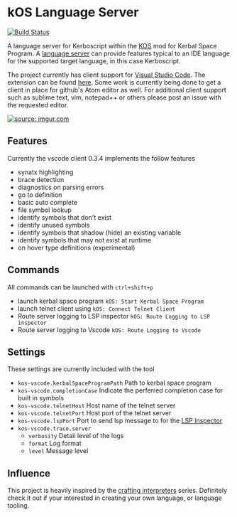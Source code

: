 # kOS Language Server

[![Build Status](https://dev.azure.com/johnchabot2013/KOS-Language-Server/_apis/build/status/jonnyboyC.kos-language-server?branchName=master)](https://dev.azure.com/johnchabot2013/KOS-Language-Server/_build/latest?definitionId=1&branchName=master)

A language server for Kerboscript within the [KOS](https://github.com/KSP-KOS/KOS) mod for Kerbal Space Program. A [language server](https://langserver.org/) can provide features typical to an IDE language for the supported target language, in this case Kerboscript. 

The project currently has client support for [Visual Studio Code](https://code.visualstudio.com/). The extension can be found [here](https://marketplace.visualstudio.com/items?itemName=JohnChabot.kos-vscode). Some work is currently being done to get a client in place for github's Atom editor as well. For additional client support such as sublime text, vim, notepad++ or others please post an issue with the requested editor. 


<a href="https://imgur.com/kmrbdE4"><img src="https://i.imgur.com/kmrbdE4h.gif" title="source: imgur.com" /></a>

## Features

Currently the vscode client 0.3.4 implements the follow features
- synatx highlighting
- brace detection
- diagnostics on parsing errors
- go to definition
- basic auto complete
- file symbol lookup
- identify symbols that don't exist
- identify unused symbols
- identify symbols that shadow (hide) an existing variable
- identify symbols that may not exist at runtime
- on hover type definitions (experimental)


## Commands
All commands can be launched with `ctrl+shift+p`
- launch kerbal space program `kOS: Start Kerbal Space Program`
- launch telnet client using `kOS: Connect Telnet Client`
- Route server logging to LSP inspector `kOS: Route Logging to LSP inspector`
- Route server logging to Vscode `kOS: Route Logging to Vscode`

## Settings
These settings are currently included with the tool
- `kos-vscode.kerbalSpaceProgramPath` Path to kerbal space program
- `kos-vscode.completionCase` Indicate the perferred completion case for built in symbols
- `kos-vscode.telnetHost` Host name of the telnet server
- `kos-vscode.telnetPort` Host port of the telnet server
- `kos-vscode.lspPort` Port to send lsp message to for the [LSP Inspector](https://marketplace.visualstudio.com/items?itemName=octref.lsp-inspector-webview)
- `kos-vscode.trace.server`
  - `verbosity` Detail level of the logs
  - `format` Log format
  - `level` Message level

## Influence
This project is heavily inspired by the [crafting interpreters](http://craftinginterpreters.com/) series. Definitely check it out if your interested in creating your own language, or language tooling.